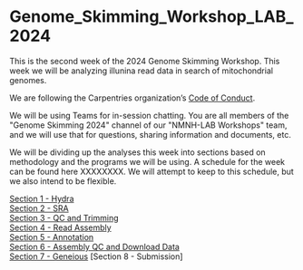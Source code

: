 # Genome_Skimming_Workshop_LAB_2024

This is the second week of the 2024 Genome Skimming Workshop. This week we will be analyzing illunina read data in search of mitochondrial genomes.

We are following the Carpentries organization’s [Code of Conduct](https://docs.carpentries.org/topic_folders/policies/code-of-conduct.html).


We will be using Teams for in-session chatting. You are all members of the "Genome Skimming 2024" channel of our "NMNH-LAB Workshops" team, and we will use that for questions, sharing information and documents, etc.

We will be dividing up the analyses this week into sections based on methodology and the programs we will be using. A schedule for the week can be found here XXXXXXXX. We will attempt to keep to this schedule, but we also intend to be flexible.

[Section 1 - Hydra](https://github.com/SmithsonianWorkshops/Genome_Skimming_Workshop_LAB_2024/tree/main/Section%201%20-%20Hydra%20Configuration%20and%20Data%20Transfer)  
[Section 2 - SRA](https://github.com/SmithsonianWorkshops/Genome_Skimming_Workshop_LAB_2024/tree/main/Section%202%20-%20SRA%20data)  
[Section 3 - QC and Trimming](https://github.com/SmithsonianWorkshops/Genome_Skimming_Workshop_LAB_2024/tree/main/Section%203%20-%20QC%20and%20Trimming)  
[Section 4 - Read Assembly](https://github.com/SmithsonianWorkshops/Genome_Skimming_Workshop_LAB_2024/tree/main/Section%204%20-%20Read%20Assembly)  
[Section 5 - Annotation](https://github.com/SmithsonianWorkshops/Genome_Skimming_Workshop_LAB_2024/tree/main/Section%205%20-%20Annotation)  
[Section 6 - Assembly QC and Download Data](https://github.com/SmithsonianWorkshops/Genome_Skimming_Workshop_LAB_2024/tree/main/Section%206%20-%20Assembly%20QC%20and%20Download%20Data)  
[Section 7 - Geneious](https://github.com/SmithsonianWorkshops/Genome_Skimming_Workshop_LAB_2024/tree/main/Section%207%20-%20Geneious)
[Section 8 - Submission]  